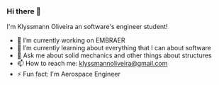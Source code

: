 ### Hi there 👋


I'm Klyssmann Oliveira an software's engineer student!

- 🔭 I’m currently working on EMBRAER
- 🌱 I’m currently learning about everything that I can about software
- 💬 Ask me about solid mechanics and other things about structures 
- 📫 How to reach me: klyssmannoliveira@gmail.com
- ⚡ Fun fact: I'm Aerospace Engineer

